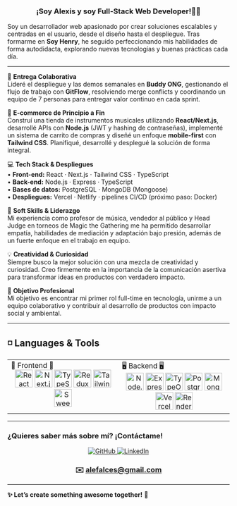 ### <div align="center">¡Soy Alexis y soy Full-Stack Web Developer!👨‍💻</div>

Soy un desarrollador web apasionado por crear soluciones escalables y centradas en el usuario, desde el diseño hasta el despliegue. Tras formarme en **Soy Henry**, he seguido perfeccionando mis habilidades de forma autodidacta, explorando nuevas tecnologías y buenas prácticas cada día.

---

🚀 **Entrega Colaborativa**  
Lideré el despliegue y las demos semanales en **Buddy ONG**, gestionando el flujo de trabajo con **GitFlow**, resolviendo merge conflicts y coordinando un equipo de 7 personas para entregar valor continuo en cada sprint.

🛒 **E-commerce de Principio a Fin**  
Construí una tienda de instrumentos musicales utilizando **React/Next.js**, desarrollé APIs con **Node.js** (JWT y hashing de contraseñas), implementé un sistema de carrito de compras y diseñé un enfoque **mobile-first** con **Tailwind CSS**. Planifiqué, desarrollé y desplegué la solución de forma integral.

💻 **Tech Stack & Despliegues**  
• **Front-end:** React · Next.js · Tailwind CSS · TypeScript  
• **Back-end:** Node.js · Express · TypeScript  
• **Bases de datos:** PostgreSQL · MongoDB (Mongoose)  
• **Despliegues:** Vercel · Netlify · pipelines CI/CD (próximo paso: Docker)

🤝 **Soft Skills & Liderazgo**  
Mi experiencia como profesor de música, vendedor al público y Head Judge en torneos de Magic the Gathering me ha permitido desarrollar empatía, habilidades de mediación y adaptación bajo presión, además de un fuerte enfoque en el trabajo en equipo.

💡 **Creatividad & Curiosidad**  
Siempre busco la mejor solución con una mezcla de creatividad y curiosidad. Creo firmemente en la importancia de la comunicación asertiva para transformar ideas en productos con verdadero impacto.

🎯 **Objetivo Profesional**  
Mi objetivo es encontrar mi primer rol full-time en tecnología, unirme a un equipo colaborativo y contribuir al desarrollo de productos con impacto social y ambiental.

---

## ◽ Languages & Tools
<table><tr><td valign="top" width="33%">
🚀 Frontend 🚀
<div align="center">
  <a href="https://reactjs.org/" target="_blank"><img src="https://profilinator.rishav.dev/skills-assets/react-original-wordmark.svg" alt="React" height="40"/></a>
  <a href="https://nextjs.org/" target="_blank"><img src="https://global.discourse-cdn.com/auth0/optimized/2X/a/ae35edce19e64c53e5d455b22e8a2c82d093d4c9_2_556x500.png" alt="Next.js" height="40"/></a>
  <a href="https://www.typescriptlang.org/" target="_blank"><img src="https://profilinator.rishav.dev/skills-assets/typescript-original.svg" alt="TypeScript" height="40"/></a>
  <a href="https://redux.js.org/" target="_blank"><img src="https://profilinator.rishav.dev/skills-assets/redux-original.svg" alt="Redux" height="40"/></a>
  <a href="https://tailwindcss.com/" target="_blank"><img src="https://tailwindcss.com/_next/static/media/tailwindcss-mark.d52e9897.svg" alt="Tailwind CSS" height="40"/></a>
  <a href="https://sweetalert2.github.io/" target="_blank"><img src="https://rohit-chouhan.gallerycdn.vsassets.io/extensions/rohit-chouhan/sweetalert2-snippet/1.1.2/1625627316335/Microsoft.VisualStudio.Services.Icons.Default" alt="SweetAlert2" height="40"/></a>

</div>
</td><td valign="top" width="33%">
🖥️ Backend 🖥️
<div align="center">
  <a href="https://nodejs.org/" target="_blank"><img src="https://profilinator.rishav.dev/skills-assets/nodejs-original-wordmark.svg" alt="Node.js" height="40"/></a>
  <a href="https://expressjs.com/" target="_blank"><img src="https://profilinator.rishav.dev/skills-assets/express-original-wordmark.svg" alt="Express.js" height="40"/></a>
  <a href="https://typeorm.io/" target="_blank"><img src="https://img.icons8.com/color/48/000000/typeorm.png" alt="TypeORM" height="40"/></a>
  <a href="https://www.postgresql.org/" target="_blank"><img src="https://profilinator.rishav.dev/skills-assets/postgresql-original-wordmark.svg" alt="PostgreSQL" height="40"/></a>
  <a href="https://www.mongodb.com/" target="_blank"><img src="https://profilinator.rishav.dev/skills-assets/mongodb-original-wordmark.svg" alt="MongoDB" height="40"/></a>
  <a href="https://vercel.com/" target="_blank"><img src="https://img.icons8.com/color/48/000000/vercel.png" alt="Vercel" height="40"/></a>
  <a href="https://render.com/" target="_blank"><img src="https://img.icons8.com/fluency/48/000000/render.png" alt="Render" height="40"/></a>
</div>
</td></tr></table>

---

### **¿Quieres saber más sobre mí? ¡Contáctame!**

<div align="center">
  <a href="https://github.com/AleFalces" target="_blank">
    <img src="https://img.shields.io/badge/github-%2324292e.svg?&style=for-the-badge&logo=github&logoColor=white" alt="GitHub"/>
  </a>
  <a href="https://www.linkedin.com/in/alexis-falces-95b892252/" target="_blank">
    <img src="https://img.shields.io/badge/linkedin-%231E77B5.svg?&style=for-the-badge&logo=linkedin&logoColor=white" alt="LinkedIn"/>
  </a>
  <h3>✉️ <a href="mailto:alefalces@gmail.com">alefalces@gmail.com</a></h3>
</div>

---

**✨ Let’s create something awesome together!** 🌟  
